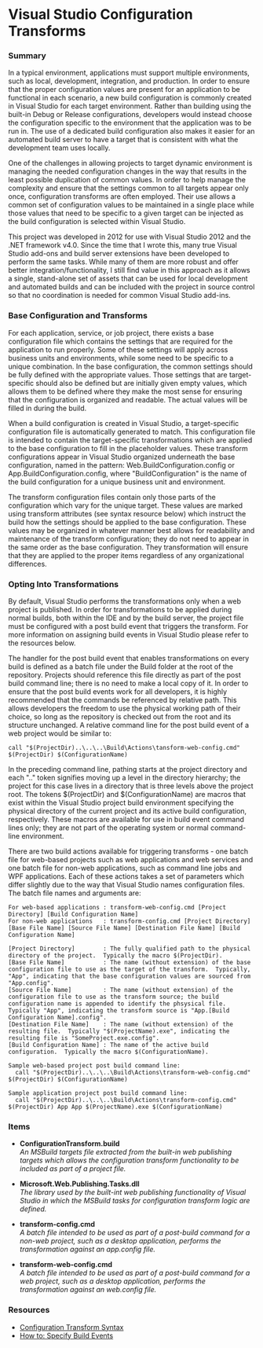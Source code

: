 # Visual Studio Configuration Transforms #

### Summary ###

In a typical environment, applications must support multiple environments, such as local, development, integration, and production.  In order to ensure that the proper configuration values are present for an application to be functional in each scenario, a new build configuration is commonly created in Visual Studio for each target environment.  Rather than building using the built-in Debug or Release configurations, developers would instead choose the configuration specific to the environment that the application was to be run in.  The use of a dedicated build configuration also makes it easier for an automated build server to have a target that is consistent with what the development team uses locally.

One of the challenges in allowing projects to target dynamic environment is managing the needed configuration changes in the way that results in the least possible duplication of common values.  In order to help manage the complexity and ensure that the settings common to all targets appear only once, configuration transforms are often employed.  Their use allows a common set of configuration values to be maintained in a single place while those values that need to be specific to a given target can be injected as the build configuration is selected within Visual Studio.

This project was developed in 2012 for use with Visual Studio 2012 and the .NET framework v4.0.  Since the time that I wrote this, many true Visual Studio add-ons and build server extensions have been developed to perform the same tasks.  While many of them are more robust and offer better integration/functionality, I still find value in this approach as it allows a single, stand-alone set of assets that can be used for local development and automated builds and can be included with the project in source control so that no coordination is needed for common Visual Studio add-ins. 

### Base Configuration and Transforms ###

For each application, service, or job project, there exists a base configuration file which contains the settings that are required for the application to run properly.  Some of these settings will apply across business units and environments, while some need to be specific to a unique combination.  In the base configuration, the common settings should be fully defined with the appropriate values.  Those settings that are target-specific should also be defined but are initially given empty values, which allows them to be defined where they make the most sense for ensuring that the configuration is organized and readable.  The actual values will be filled in during the build.

When a build configuration is created in Visual Studio, a target-specific configuration file is automatically generated to match.  This configuration file is intended to contain the target-specific transformations which are applied to the base configuration to fill in the placeholder values.  These transform configurations appear in Visual Studio organized underneath the base configuration, named in the pattern: Web.BuildConfiguration.config or App.BuildConfiguration.config, where "BuildConfiguration" is the name of the build configuration for a unique business unit and environment.

The transform configuration files contain only those parts of the configuration which vary for the unique target.  These values are marked using transform attributes (see syntax resource below) which instruct the build how the settings should be applied to the base configuration.  These values may be organized in whatever manner best allows for readability and maintenance of the transform configuration; they do not need to appear in the same order as the base configuration.  They transformation will ensure that they are applied to the proper items regardless of any organizational differences.

### Opting Into Transformations ###

By default, Visual Studio performs the transformations only when a web project is published.  In order for transformations to be applied during normal builds, both within the IDE and by the build server, the project file must be configured with a post build event that triggers the transform.  For more information on assigning build events in Visual Studio please refer to the resources below.

The handler for the post build event that enables transformations on every build is defined as a batch file under the Build folder at the root of the repository.  Projects should reference this file directly as part of the post build command line; there is no need to make a local copy of it.  In order to ensure that the post build events work for all developers, it is highly recommended that the commands be referenced by relative path.  This allows developers the freedom to use the physical working path of their choice, so long as the repository is checked out from the root and its structure unchanged.  A relative command line for the post build event of a web project would be similar to:

    call "$(ProjectDir)..\..\..\Build\Actions\tansform-web-config.cmd" $(ProjectDir) $(ConfigurationName)

In the preceding command line, pathing starts at the project directory and each "..\" token signifies moving up a level in the directory hierarchy; the project for this case lives in a directory that is three levels above the project root.  The tokens $(ProjectDir) and $(ConfigurationName) are macros that exist within the Visual Studio project build environment specifying the physical directory of the current project and its active build configuration, respectively.  These macros are available for use in build event command lines only; they are not part of the operating system or normal command-line environment.

There are two build actions available for triggering transforms - one batch file for web-based projects such as web applications and web services and one batch file for non-web applications, such as command line jobs and WPF applications.  Each of these actions takes a set of parameters which differ slightly due to the way that Visual Studio names configuration files.  The batch file names and arguments are:

    For web-based applications : transform-web-config.cmd [Project Directory] [Build Configuration Name]
    For non-web applications   : transform-config.cmd [Project Directory] [Base File Name] [Source File Name] [Destination File Name] [Build Configuration Name] 

    [Project Directory]        : The fully qualified path to the physical directory of the project.  Typically the macro $(ProjectDir).
    [Base File Name]           : The name (without extension) of the base configuration file to use as the target of the transform.  Typically, "App", indicating that the base configuration values are sourced from "App.config".
    [Source File Name]         : The name (without extension) of the configuration file to use as the transform source; the build configuration name is appended to identify the phsysical file.  Typically "App", indicating the transform source is "App.[Build Configuration Name].config".
    [Destination File Name]    : The name (without extension) of the resulting file.  Typically "$(ProjectName).exe", indicating the resulting file is "SomeProject.exe.config".
    [Build Configuration Name] : The name of the active build configuration.  Typically the macro $(ConfigurationName).

    Sample web-based project post build command line:
      call "$(ProjectDir)..\..\..\Build\Actions\transform-web-config.cmd" $(ProjectDir) $(ConfigurationName)

    Sample application project post build command line:
      call "$(ProjectDir)..\..\..\Build\Actions\transform-config.cmd" $(ProjectDir) App App $(ProjectName).exe $(ConfigurationName)

### Items ###

* **ConfigurationTransform.build**
  <br />_An MSBuild targets file extracted from the built-in web publishing targets which allows the configuration transform functionality to be included as part of a project file._
  
* **Microsoft.Web.Publishing.Tasks.dll**
  <br />_The library used by the built-int web publishing functionality of Visual Studio in which the MSBuild tasks for configuration transform logic are defined._
  
* **transform-config.cmd**
  <br />_A batch file intended to be used as part of a post-build command for a non-web project, such as a desktop application,  performs the transformation against an app.config file._
  
* **transform-web-config.cmd**
  <br />_A batch file intended to be used as part of a post-build command for a web project, such as a desktop application,  performs the transformation against an web.config file._
  
  
### Resources ###

* [Configuration Transform Syntax](http://msdn.microsoft.com/en-us/library/dd465326.aspx "Configuration Transform Syntax")
* [How to: Specify Build Events](http://msdn.microsoft.com/en-us/library/ke5z92ks(v=VS.100).aspx "How to: Specify Build Events")
